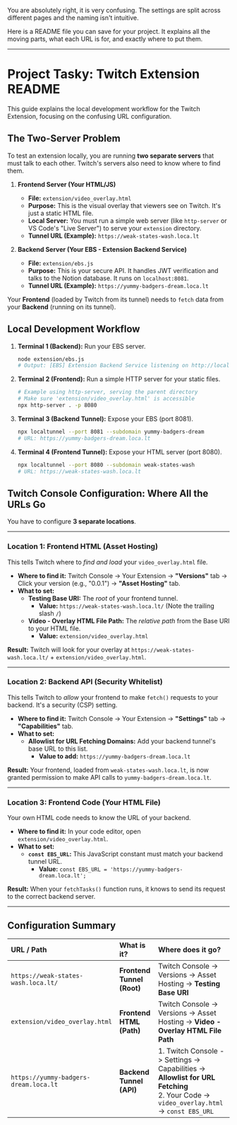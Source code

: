You are absolutely right, it is very confusing. The settings are split across different pages and the naming isn't intuitive.

Here is a README file you can save for your project. It explains all the moving parts, what each URL is for, and exactly where to put them.

---

# Project Tasky: Twitch Extension README

This guide explains the local development workflow for the Twitch Extension, focusing on the confusing URL configuration.

## The Two-Server Problem

To test an extension locally, you are running **two separate servers** that must talk to each other. Twitch's servers also need to know where to find them.

1.  **Frontend Server (Your HTML/JS)**
    - **File:** `extension/video_overlay.html`
    - **Purpose:** This is the visual overlay that viewers see on Twitch. It's just a static HTML file.
    - **Local Server:** You must run a simple web server (like `http-server` or VS Code's "Live Server") to serve your `extension` directory.
    - **Tunnel URL (Example):** `https://weak-states-wash.loca.lt`

2.  **Backend Server (Your EBS - Extension Backend Service)**
    - **File:** `extension/ebs.js`
    - **Purpose:** This is your secure API. It handles JWT verification and talks to the Notion database. It runs on `localhost:8081`.
    - **Tunnel URL (Example):** `https://yummy-badgers-dream.loca.lt`

Your **Frontend** (loaded by Twitch from its tunnel) needs to `fetch` data from your **Backend** (running on its tunnel).

## Local Development Workflow

1.  **Terminal 1 (Backend):** Run your EBS server.

    ```bash
    node extension/ebs.js
    # Output: [EBS] Extension Backend Service listening on http://localhost:8081
    ```

2.  **Terminal 2 (Frontend):** Run a simple HTTP server for your static files.

    ```bash
    # Example using http-server, serving the parent directory
    # Make sure 'extension/video_overlay.html' is accessible
    npx http-server . -p 8080
    ```

3.  **Terminal 3 (Backend Tunnel):** Expose your EBS (port 8081).

    ```bash
    npx localtunnel --port 8081 --subdomain yummy-badgers-dream
    # URL: https://yummy-badgers-dream.loca.lt
    ```

4.  **Terminal 4 (Frontend Tunnel):** Expose your HTML server (port 8080).

    ```bash
    npx localtunnel --port 8080 --subdomain weak-states-wash
    # URL: https://weak-states-wash.loca.lt
    ```

## Twitch Console Configuration: Where All the URLs Go

You have to configure **3 separate locations**.

---

### Location 1: Frontend HTML (Asset Hosting)

This tells Twitch where to _find and load_ your `video_overlay.html` file.

- **Where to find it:** Twitch Console -\> Your Extension -\> **"Versions"** tab -\> Click your version (e.g., "0.0.1") -\> **"Asset Hosting"** tab.
- **What to set:**
  - **Testing Base URI:** The _root_ of your frontend tunnel.
    - **Value:** `https://weak-states-wash.loca.lt/` (Note the trailing slash `/`)
  - **Video - Overlay HTML File Path:** The _relative path_ from the Base URI to your HTML file.
    - **Value:** `extension/video_overlay.html`

**Result:** Twitch will look for your overlay at `https://weak-states-wash.loca.lt/` + `extension/video_overlay.html`.

---

### Location 2: Backend API (Security Whitelist)

This tells Twitch to _allow_ your frontend to make `fetch()` requests to your backend. It's a security (CSP) setting.

- **Where to find it:** Twitch Console -\> Your Extension -\> **"Settings"** tab -\> **"Capabilities"** tab.
- **What to set:**
  - **Allowlist for URL Fetching Domains:** Add your backend tunnel's base URL to this list.
    - **Value to add:** `https://yummy-badgers-dream.loca.lt`

**Result:** Your frontend, loaded from `weak-states-wash.loca.lt`, is now granted permission to make API calls to `yummy-badgers-dream.loca.lt`.

---

### Location 3: Frontend Code (Your HTML File)

Your own HTML code needs to know the URL of your backend.

- **Where to find it:** In your code editor, open `extension/video_overlay.html`.
- **What to set:**
  - **`const EBS_URL`:** This JavaScript constant must match your backend tunnel URL.
    - **Value:** `const EBS_URL = 'https://yummy-badgers-dream.loca.lt';`

**Result:** When your `fetchTasks()` function runs, it knows to send its request to the correct backend server.

---

## Configuration Summary

| URL / Path                            | What is it?                | Where does it go?                                                                                                                                 |
| :------------------------------------ | :------------------------- | :------------------------------------------------------------------------------------------------------------------------------------------------ |
| `https://weak-states-wash.loca.lt/`   | **Frontend Tunnel (Root)** | Twitch Console -\> Versions -\> Asset Hosting -\> **Testing Base URI**                                                                            |
| `extension/video_overlay.html`        | **Frontend HTML (Path)**   | Twitch Console -\> Versions -\> Asset Hosting -\> **Video - Overlay HTML File Path**                                                              |
| `https://yummy-badgers-dream.loca.lt` | **Backend Tunnel (API)**   | 1. Twitch Console -\> Settings -\> Capabilities -\> **Allowlist for URL Fetching** <br> 2. Your Code -\> `video_overlay.html` -\> `const EBS_URL` |
